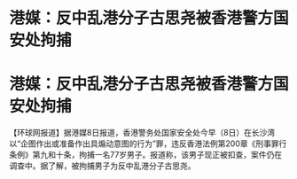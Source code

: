 # 港媒：反中乱港分子古思尧被香港警方国安处拘捕

# 港媒：反中乱港分子古思尧被香港警方国安处拘捕

【环球网报道】据港媒8日报道，香港警务处国家安全处今早（8日）在长沙湾以“企图作出或准备作出具煽动意图的行为”罪，违反香港法例第200章《刑事罪行条例》第九和十条，拘捕一名77岁男子。报道称，该男子现正被扣查，案件仍在调查中。据了解，被拘捕男子为反中乱港分子古思尧。


